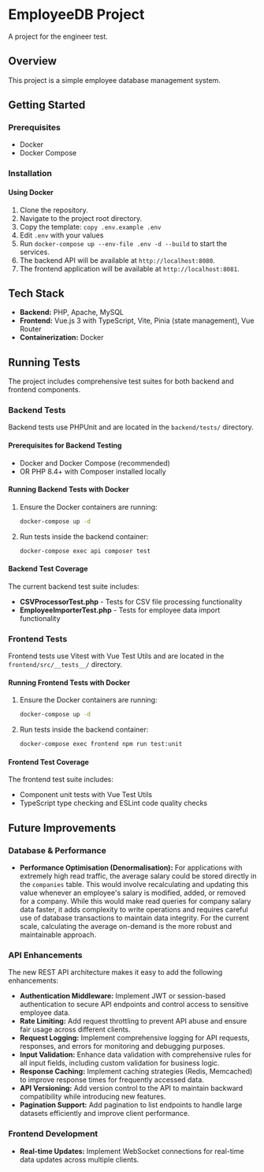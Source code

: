 # EmployeeDB Project

A project for the engineer test.

## Overview

This project is a simple employee database management system.

## Getting Started

### Prerequisites

*   Docker
*   Docker Compose

### Installation

#### Using Docker

1. Clone the repository.
2. Navigate to the project root directory.
3. Copy the template: `copy .env.example .env`
4. Edit `.env` with your values
5. Run `docker-compose up --env-file .env -d --build` to start the services.
6. The backend API will be available at `http://localhost:8080`.
7. The frontend application will be available at `http://localhost:8081`.

## Tech Stack

*   **Backend:** PHP, Apache, MySQL
*   **Frontend:** Vue.js 3 with TypeScript, Vite, Pinia (state management), Vue Router
*   **Containerization:** Docker

## Running Tests

The project includes comprehensive test suites for both backend and frontend components.

### Backend Tests

Backend tests use PHPUnit and are located in the `backend/tests/` directory.

#### Prerequisites for Backend Testing

*   Docker and Docker Compose (recommended)
*   OR PHP 8.4+ with Composer installed locally

#### Running Backend Tests with Docker

1.  Ensure the Docker containers are running:
    ```bash
    docker-compose up -d
    ```

2.  Run tests inside the backend container:
    ```bash
    docker-compose exec api composer test
    ```

#### Backend Test Coverage

The current backend test suite includes:
*   **CSVProcessorTest.php** - Tests for CSV file processing functionality
*   **EmployeeImporterTest.php** - Tests for employee data import functionality

### Frontend Tests

Frontend tests use Vitest with Vue Test Utils and are located in the `frontend/src/__tests__/` directory.

#### Running Frontend Tests with Docker

1.  Ensure the Docker containers are running:
    ```bash
    docker-compose up -d
    ```

2.  Run tests inside the backend container:
    ```bash
    docker-compose exec frontend npm run test:unit
    ```

#### Frontend Test Coverage

The frontend test suite includes:
*   Component unit tests with Vue Test Utils
*   TypeScript type checking and ESLint code quality checks

## Future Improvements

### Database & Performance
*   **Performance Optimisation (Denormalisation):** For applications with extremely high read traffic, the average salary could be stored directly in the `companies` table. This would involve recalculating and updating this value whenever an employee's salary is modified, added, or removed for a company. While this would make read queries for company salary data faster, it adds complexity to write operations and requires careful use of database transactions to maintain data integrity. For the current scale, calculating the average on-demand is the more robust and maintainable approach.

### API Enhancements

The new REST API architecture makes it easy to add the following enhancements:

*   **Authentication Middleware:** Implement JWT or session-based authentication to secure API endpoints and control access to sensitive employee data.
*   **Rate Limiting:** Add request throttling to prevent API abuse and ensure fair usage across different clients.
*   **Request Logging:** Implement comprehensive logging for API requests, responses, and errors for monitoring and debugging purposes.
*   **Input Validation:** Enhance data validation with comprehensive rules for all input fields, including custom validation for business logic.
*   **Response Caching:** Implement caching strategies (Redis, Memcached) to improve response times for frequently accessed data.
*   **API Versioning:** Add version control to the API to maintain backward compatibility while introducing new features.
*   **Pagination Support:** Add pagination to list endpoints to handle large datasets efficiently and improve client performance.

### Frontend Development
*   **Real-time Updates:** Implement WebSocket connections for real-time data updates across multiple clients.